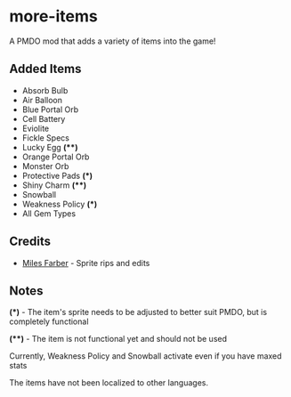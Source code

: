 # more-items
A PMDO mod that adds a variety of items into the game!

## Added Items
* Absorb Bulb
* Air Balloon
* Blue Portal Orb
* Cell Battery
* Eviolite
* Fickle Specs
* Lucky Egg **(\*\*)**
* Orange Portal Orb
* Monster Orb
* Protective Pads **(\*)**
* Shiny Charm **(\*\*)**
* Snowball
* Weakness Policy **(\*)**
* All Gem Types

## Credits

* [Miles Farber](https://github.com/MilesFarber/ItemAsset) - Sprite rips and edits

## Notes

**(\*)** - The item's sprite needs to be adjusted to better suit PMDO, but is completely functional

**(\*\*)** - The item is not functional yet and should not be used

Currently, Weakness Policy and Snowball activate even if you have maxed stats

The items have not been localized to other languages.